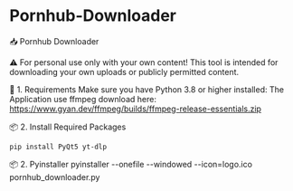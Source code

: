 # Pornhub-Downloader

📥 Pornhub Downloader

⚠️ For personal use only with your own content!
This tool is intended for downloading your own uploads or publicly permitted content.

📁 1. Requirements Make sure you have Python 3.8 or higher installed:
The Application use ffmpeg download here: https://www.gyan.dev/ffmpeg/builds/ffmpeg-release-essentials.zip

📦 2. Install Required Packages
    
    pip install PyQt5 yt-dlp

 📦 2. Pyinstaller
  pyinstaller --onefile --windowed --icon=logo.ico pornhub_downloader.py

